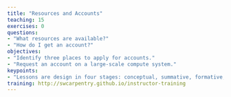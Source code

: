 ```yaml
---
title: "Resources and Accounts"
teaching: 15
exercises: 0
questions:
- "What resources are available?"
- "How do I get an account?"
objectives:
- "Identify three places to apply for accounts."
- "Request an account on a large-scale compute system."
keypoints:
- "Lessons are design in four stages: conceptual, summative, formative, and connective."
training: http://swcarpentry.github.io/instructor-training
---
```


